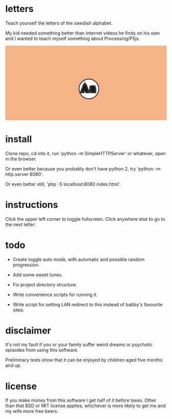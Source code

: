 # letters
Teach yourself the letters of the swedish alphabet. 

My kid needed something better than Internet videos he finds on his own and I wanted to teach myself something about Processing/P5js. 

![Screamshoot](/letters.png)

# install
Clone repo, cd into it, run 'python -m SimpleHTTPServer' or whatever, open in the browser. 

Or even better because you probably don't have python 2, try 'python -m http.server 8080'. 

Or even better still, 'php -S localhost:8080 index.html'.

# instructions
Click the upper left corner to toggle fullscreen. Click anywhere else to go to the next letter. 

# todo 
- Create toggle auto mode, with automatic and possible random progression.

- Add some sweet tunes. 

- Fix project directory structure. 

- Write convenience scripts for running it. 

- Write script for setting LAN redirect to this instead of babby's favourite sites. 

# disclaimer
It's not my fault if you or your family suffer weird dreams or psychotic episodes from using this software. 

Preliminary tests show that it can be enjoyed by children aged five months and up. 

# license 
If you make money from this software I get half of it before taxes. Other than that BSD or MIT license applies, whichever is more likely to get me and my wife more free beers. 
